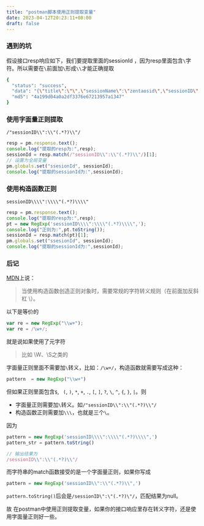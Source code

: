 ```yaml
---
title: "postman脚本使用正则提取变量"
date: 2023-04-12T20:23:11+08:00
draft: false
---
```

### 遇到的坑
假设接口resp响应如下，我们要提取里面的sessionId ，因为resp里面包含`\`字符。所以需要在`\`前面加`\`形成`\\`才能正确提取

```bash
{
  "status": "success",
  "data": "{\"title\":\"\",\"sessionName\":\"zentaosid\",\"sessionID\":\"qr4taa6q43evbder1iistqre5u\",\"rand\":100,\"pager\":null}",
  "md5": "4a199d04a0a2df3376e67213957a1347"
}
```
### 使用字面量正则提取
`/"sessionID\\":\\"(.*?)\\"/`
```javascript
resp = pm.response.text();
console.log("提取的resp为:",resp);
sessionId = resp.match(/"sessionID\\":\\"(.*?)\\"/)[1];
// 设置为全局变量
pm.globals.set("ssesionId", sessionId);
console.log("提取的sessionId为:",sessionId);
```
### 使用构造函数正则
`sessionID\\\\":\\\\"(.*?)\\\\"`
```javascript
resp = pm.response.text();
console.log("提取的resp为:",resp);
pt = new RegExp('sessionID\\\\":\\\\"(.*?)\\\\",');
console.log("正则为:",pt.toString());
sessionId = resp.match(pt)[1];
pm.globals.set("ssesionId", sessionId);
console.log("提取的sessionId为:",sessionId);
```
### 后记
[MDN](https://developer.mozilla.org/zh-CN/docs/Web/JavaScript/Reference/Global_Objects/RegExp)上说：
>当使用构造函数创造正则对象时，需要常规的字符转义规则（在前面加反斜杠 \）。

以下是等价的
```javascript
var re = new RegExp("\\w+");
var re = /\w+/;
```
就是说如果使用了元字符
>比如 \W、\S之类的

字面量正则里面不需要加`\`转义，比如：`/\w+/`，构造函数就需要写成这种：

```javascript
pattern  = new RegExp("\\w+")
```

但如果正则里面包含`$`, ` (`,  `)`,  `*`,  `+`,  `.`,  `[`,  `]`,  `?`,  `\`,  `^`,  `{`,  `}`,  `|`。则
* 字面量正则需要加`\`转义。如`/"sessionID\\":\\"(.*?)\\"/`
* 构造函数正则需要加`\\\`，也就是三个`\`。

因为

```javascript
pattern = new RegExp('sessionID\\\\":\\\\"(.*?)\\\\",')
pattern_str = pattern.toString()

// 输出结果为
/sessionID\\":\\"(.*?)\\"/
```
而字符串的match函数接受的是一个字面量正则，如果你写成

```javascript
pattern = new RegExp('sessionID\\":\\"(.*?)\\",')
```
`pattern.toString()`后会是`/sessionID\":\"(.*?)\"/`，匹配结果为null。

故
在postman中使用正则提取变量，如果你的接口响应里存在转义字符，还是使用字面量正则好一些。
